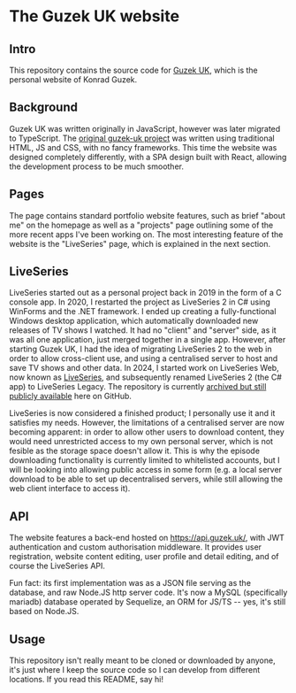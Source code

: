 # The Guzek UK website

## Intro
This repository contains the source code for [Guzek UK](https://www.guzek.uk/), which is the personal website of Konrad Guzek.

## Background
Guzek UK was written originally in JavaScript, however was later migrated to TypeScript.
The [original guzek-uk project](https://github.com/MagicalCornFlake/guzek-uk) was written using traditional HTML, JS and CSS, with no fancy frameworks.
This time the website was designed completely differently, with a SPA design built with React, allowing the development process to be much smoother.

## Pages
The page contains standard portfolio website features, such as brief "about me" on the homepage as well as a "projects" page outlining some of the more recent apps I've been working on. The most interesting feature of the website is the "LiveSeries" page, which is explained in the next section.

## LiveSeries
LiveSeries started out as a personal project back in 2019 in the form of a C console app. In 2020, I restarted the project as LiveSeries 2 in C# using WinForms and the .NET framework. I ended up creating a fully-functional Windows desktop application, which automatically downloaded new releases of TV shows I watched. It had no "client" and "server" side, as it was all one application, just merged together in a single app. However, after starting Guzek UK, I had the idea of migrating LiveSeries 2 to the web in order to allow cross-client use, and using a centralised server to host and save TV shows and other data. In 2024, I started work on LiveSeries Web, now known as [LiveSeries](https://www.guzek.uk/liveseries), and subsequently renamed LiveSeries 2 (the C# app) to LiveSeries Legacy. The repository is currently [archived but still publicly available](https://github.com/kguzek/LiveSeriesLegacy/) here on GitHub. 

LiveSeries is now considered a finished product; I personally use it and it satisfies my needs. However, the limitations of a centralised server are now becoming apparent: in order to allow other users to download content, they would need unrestricted access to my own personal server, which is not fesible as the storage space doesn't allow it. This is why the episode downloading functionality is currently limited to whitelisted accounts, but I will be looking into allowing public access in some form (e.g. a local server download to be able to set up decentralised servers, while still allowing the web client interface to access it).

## API
The website features a back-end hosted on https://api.guzek.uk/, with JWT authentication and custom authorisation middleware. It provides user registration, website content editing, user profile and detail editing, and of course the LiveSeries API.

Fun fact: its first implementation was as a JSON file serving as the database, and raw Node.JS http server code. It's now a MySQL (specifically mariadb) database operated by Sequelize, an ORM for JS/TS -- yes, it's still based on Node.JS.

## Usage
This repository isn't really meant to be cloned or downloaded by anyone, it's just where I keep the source code so I can develop from different locations. If you read this README, say hi!
